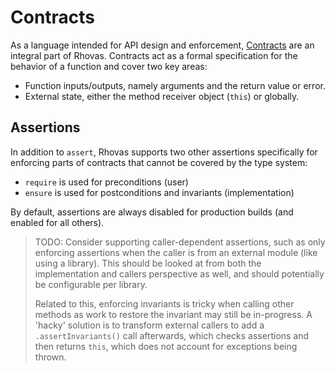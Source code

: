 # Contracts

As a language intended for API design and enforcement, [Contracts](https://www.eiffel.org/doc/eiffel/ET-_Design_by_Contract_(tm)%2C_Assertions_and_Exceptions)
are an integral part of Rhovas. Contracts act as a formal specification for the
behavior of a function and cover two key areas:

 - Function inputs/outputs, namely arguments and the return value or error.
 - External state, either the method receiver object (`this`) or globally.

## Assertions

In addition to `assert`, Rhovas supports two other assertions specifically
for enforcing parts of contracts that cannot be covered by the type system:

 - `require` is used for preconditions (user)
 - `ensure` is used for postconditions and invariants (implementation)

By default, assertions are always disabled for production builds (and enabled
for all others).

> TODO: Consider supporting caller-dependent assertions, such as only enforcing
> assertions when the caller is from an external module (like using a library).
> This should be looked at from both the implementation and callers perspective
> as well, and should potentially be configurable per library.
> 
> Related to this, enforcing invariants is tricky when calling other methods as
> work to restore the invariant may still be in-progress. A 'hacky' solution is
> to transform external callers to add a `.assertInvariants()` call afterwards,
> which checks assertions and then returns `this`, which does not account for
> exceptions being thrown.
